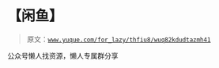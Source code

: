 # 【闲鱼】

> 原文：[`www.yuque.com/for_lazy/thfiu8/wuq82kdudtazmh41`](https://www.yuque.com/for_lazy/thfiu8/wuq82kdudtazmh41)



公众号懒人找资源，懒人专属群分享